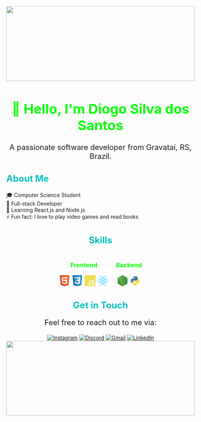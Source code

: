 <div align="center">
  <img width="100%" height="200px" src="https://capsule-render.vercel.app/api?type=waving&color=gradient&height=120&section=header"/>
  <h1 style="font-size: 36px; color: #00FF00;">👋 Hello, I'm Diogo Silva dos Santos</h1>
  <p style="font-size: 20px;">A passionate software developer from Gravataí, RS, Brazil.</p>
  
  <div style="text-align: left;">
    <h2 style="font-size: 24px; color: #00bfbf;">About Me</h2>
    <ul style="list-style-type: none; padding-left: 0;">
      <li>🎓 Computer Science Student</li>
      <li>🚀 Full-stack Developer</li>
      <li>🌱 Learning React.js and Node.js</li>
      <li>⚡ Fun fact: I love to play video games and read books</li>
    </ul>
  </div>
  
  <h2 style="font-size: 24px; color: #00bfbf;">Skills</h2>
  <div style="display: flex; justify-content: center;">
    <div style="margin-right: 20px;">
      <h3 style="color: #00FF00;">Frontend</h3>
      <img height="30" src="https://raw.githubusercontent.com/devicons/devicon/master/icons/html5/html5-original.svg" alt="HTML5">
      <img height="30" src="https://raw.githubusercontent.com/devicons/devicon/master/icons/css3/css3-original.svg" alt="CSS3">
      <img height="30" src="https://raw.githubusercontent.com/devicons/devicon/master/icons/javascript/javascript-plain.svg" alt="JavaScript">
      <img height="30" src="https://raw.githubusercontent.com/devicons/devicon/master/icons/react/react-original.svg" alt="React.js">
    </div>
    <div>
      <h3 style="color: #00FF00;">Backend</h3>
      <img height="30" src="https://raw.githubusercontent.com/devicons/devicon/master/icons/nodejs/nodejs-original.svg" alt="Node.js">
      <img height="30" src="https://raw.githubusercontent.com/devicons/devicon/master/icons/python/python-original.svg" alt="Python">
    </div>
  </div>
</div>

<div align="center">
  <h2 style="font-size: 24px; color: #00bfbf;">Get in Touch</h2>
  <p style="font-size: 20px;">Feel free to reach out to me via:</p>
  <a href="https://www.instagram.com/diogo_santos311/" target="_blank"><img src="https://img.shields.io/badge/-Instagram-%23E4405F?style=for-the-badge&logo=instagram&logoColor=white" target="_blank" alt="Instagram"></a>
  <a href="http://discordapp.com/users/296708751140847617" target="_blank"><img src="https://img.shields.io/badge/Discord-7289DA?style=for-the-badge&logo=discord&logoColor=white" target="_blank" alt="Discord"></a> 
  <a href="mailto:diogo.s.santos31@gmail.com"><img src="https://img.shields.io/badge/-Gmail-%23333?style=for-the-badge&logo=gmail&logoColor=white" target="_blank" alt="Gmail"></a>
  <a href="https://www.linkedin.com/in/diogo-silva-dos-santos-/" target="_blank"><img src="https://img.shields.io/badge/-LinkedIn-%230077B5?style=for-the-badge&logo=linkedin&logoColor=white" target="_blank" alt="LinkedIn"></a> 
</div>

<div align="center">
  <img width="100%" height="200px" src="https://capsule-render.vercel.app/api?type=waving&color=gradient&height=120&section=footer"/>
</div>
